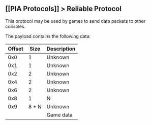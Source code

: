 [[PIA Protocols]] > Reliable Protocol
---

This protocol may be used by games to send data packets to other consoles.

The payload contains the following data:

| Offset | Size | Description |
| --- | --- | --- |
| 0x0 | 1 | Unknown |
| 0x1 | 1 | Unknown |
| 0x2 | 2 | Unknown |
| 0x4 | 2 | Unknown |
| 0x6 | 2 | Unknown |
| 0x8 | 1 | N |
| 0x9 | 8 * N | Unknown |
| | | Game data |